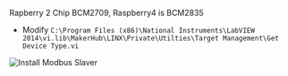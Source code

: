 Rapberry 2 Chip BCM2709, Raspberry4 is BCM2835

- Modify ```C:\Program Files (x86)\National Instruments\LabVIEW 2014\vi.lib\MakerHub\LINX\Private\Utilties\Target Management\Get Device Type.vi ```

![Install Modbus Slaver](../pic/pic2.jpg)